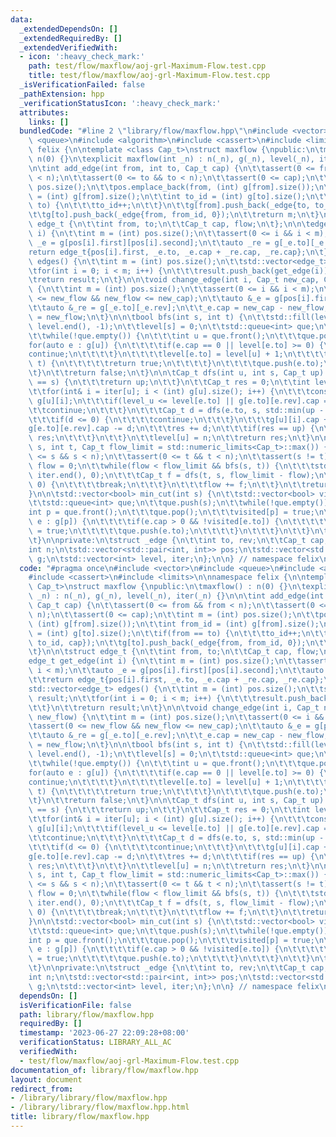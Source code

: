 ```yaml
---
data:
  _extendedDependsOn: []
  _extendedRequiredBy: []
  _extendedVerifiedWith:
  - icon: ':heavy_check_mark:'
    path: test/flow/maxflow/aoj-grl-Maximum-Flow.test.cpp
    title: test/flow/maxflow/aoj-grl-Maximum-Flow.test.cpp
  _isVerificationFailed: false
  _pathExtension: hpp
  _verificationStatusIcon: ':heavy_check_mark:'
  attributes:
    links: []
  bundledCode: "#line 2 \"library/flow/maxflow.hpp\"\n#include <vector>\n#include\
    \ <queue>\n#include <algorithm>\n#include <cassert>\n#include <limits>\n\nnamespace\
    \ felix {\n\ntemplate <class Cap_t>\nstruct maxflow {\npublic:\n\tmaxflow() :\
    \ n(0) {}\n\texplicit maxflow(int _n) : n(_n), g(_n), level(_n), iter(_n) {}\n\
    \n\tint add_edge(int from, int to, Cap_t cap) {\n\t\tassert(0 <= from && from\
    \ < n);\n\t\tassert(0 <= to && to < n);\n\t\tassert(0 <= cap);\n\t\tint m = (int)\
    \ pos.size();\n\t\tpos.emplace_back(from, (int) g[from].size());\n\t\tint from_id\
    \ = (int) g[from].size();\n\t\tint to_id = (int) g[to].size();\n\t\tif(from ==\
    \ to) {\n\t\t\tto_id++;\n\t\t}\n\t\tg[from].push_back(_edge{to, to_id, cap});\n\
    \t\tg[to].push_back(_edge{from, from_id, 0});\n\t\treturn m;\n\t}\n\n\tstruct\
    \ edge_t {\n\t\tint from, to;\n\t\tCap_t cap, flow;\n\t};\n\n\tedge_t get_edge(int\
    \ i) {\n\t\tint m = (int) pos.size();\n\t\tassert(0 <= i && i < m);\n\t\tauto\
    \ _e = g[pos[i].first][pos[i].second];\n\t\tauto _re = g[_e.to][_e.rev];\n\t\t\
    return edge_t{pos[i].first, _e.to, _e.cap + _re.cap, _re.cap};\n\t}\n\n\tstd::vector<edge_t>\
    \ edges() {\n\t\tint m = (int) pos.size();\n\t\tstd::vector<edge_t> result;\n\t\
    \tfor(int i = 0; i < m; i++) {\n\t\t\tresult.push_back(get_edge(i));\n\t\t}\n\t\
    \treturn result;\n\t}\n\n\tvoid change_edge(int i, Cap_t new_cap, Cap_t new_flow)\
    \ {\n\t\tint m = (int) pos.size();\n\t\tassert(0 <= i && i < m);\n\t\tassert(0\
    \ <= new_flow && new_flow <= new_cap);\n\t\tauto &_e = g[pos[i].first][pos[i].second];\n\
    \t\tauto &_re = g[_e.to][_e.rev];\n\t\t_e.cap = new_cap - new_flow;\n\t\t_re.cap\
    \ = new_flow;\n\t}\n\n\tbool bfs(int s, int t) {\n\t\tstd::fill(level.begin(),\
    \ level.end(), -1);\n\t\tlevel[s] = 0;\n\t\tstd::queue<int> que;\n\t\tque.push(s);\n\
    \t\twhile(!que.empty()) {\n\t\t\tint u = que.front();\n\t\t\tque.pop();\n\t\t\t\
    for(auto e : g[u]) {\n\t\t\t\tif(e.cap == 0 || level[e.to] >= 0) {\n\t\t\t\t\t\
    continue;\n\t\t\t\t}\n\t\t\t\tlevel[e.to] = level[u] + 1;\n\t\t\t\tif(e.to ==\
    \ t) {\n\t\t\t\t\treturn true;\n\t\t\t\t}\n\t\t\t\tque.push(e.to);\n\t\t\t}\n\t\
    \t}\n\t\treturn false;\n\t}\n\n\tCap_t dfs(int u, int s, Cap_t up) {\n\t\tif(u\
    \ == s) {\n\t\t\treturn up;\n\t\t}\n\t\tCap_t res = 0;\n\t\tint level_u = level[u];\n\
    \t\tfor(int& i = iter[u]; i < (int) g[u].size(); i++) {\n\t\t\tconst auto &e =\
    \ g[u][i];\n\t\t\tif(level_u <= level[e.to] || g[e.to][e.rev].cap == 0) {\n\t\t\
    \t\tcontinue;\n\t\t\t}\n\t\t\tCap_t d = dfs(e.to, s, std::min(up - res, g[e.to][e.rev].cap));\n\
    \t\t\tif(d <= 0) {\n\t\t\t\tcontinue;\n\t\t\t}\n\t\t\tg[u][i].cap += d;\n\t\t\t\
    g[e.to][e.rev].cap -= d;\n\t\t\tres += d;\n\t\t\tif(res == up) {\n\t\t\t\treturn\
    \ res;\n\t\t\t}\n\t\t}\n\t\tlevel[u] = n;\n\t\treturn res;\n\t}\n\n\tCap_t flow(int\
    \ s, int t, Cap_t flow_limit = std::numeric_limits<Cap_t>::max()) {\n\t\tassert(0\
    \ <= s && s < n);\n\t\tassert(0 <= t && t < n);\n\t\tassert(s != t);\n\t\tCap_t\
    \ flow = 0;\n\t\twhile(flow < flow_limit && bfs(s, t)) {\n\t\t\tstd::fill(iter.begin(),\
    \ iter.end(), 0);\n\t\t\tCap_t f = dfs(t, s, flow_limit - flow);\n\t\t\tif(f ==\
    \ 0) {\n\t\t\t\tbreak;\n\t\t\t}\n\t\t\tflow += f;\n\t\t}\n\t\treturn flow;\n\t\
    }\n\n\tstd::vector<bool> min_cut(int s) {\n\t\tstd::vector<bool> visited(n);\n\
    \t\tstd::queue<int> que;\n\t\tque.push(s);\n\t\twhile(!que.empty()) {\n\t\t\t\
    int p = que.front();\n\t\t\tque.pop();\n\t\t\tvisited[p] = true;\n\t\t\tfor(auto\
    \ e : g[p]) {\n\t\t\t\tif(e.cap > 0 && !visited[e.to]) {\n\t\t\t\t\tvisited[e.to]\
    \ = true;\n\t\t\t\t\tque.push(e.to);\n\t\t\t\t}\n\t\t\t}\n\t\t}\n\t\treturn visited;\n\
    \t}\n\nprivate:\n\tstruct _edge {\n\t\tint to, rev;\n\t\tCap_t cap;\n\t};\n\n\t\
    int n;\n\tstd::vector<std::pair<int, int>> pos;\n\tstd::vector<std::vector<_edge>>\
    \ g;\n\tstd::vector<int> level, iter;\n};\n\n} // namespace felix\n"
  code: "#pragma once\n#include <vector>\n#include <queue>\n#include <algorithm>\n\
    #include <cassert>\n#include <limits>\n\nnamespace felix {\n\ntemplate <class\
    \ Cap_t>\nstruct maxflow {\npublic:\n\tmaxflow() : n(0) {}\n\texplicit maxflow(int\
    \ _n) : n(_n), g(_n), level(_n), iter(_n) {}\n\n\tint add_edge(int from, int to,\
    \ Cap_t cap) {\n\t\tassert(0 <= from && from < n);\n\t\tassert(0 <= to && to <\
    \ n);\n\t\tassert(0 <= cap);\n\t\tint m = (int) pos.size();\n\t\tpos.emplace_back(from,\
    \ (int) g[from].size());\n\t\tint from_id = (int) g[from].size();\n\t\tint to_id\
    \ = (int) g[to].size();\n\t\tif(from == to) {\n\t\t\tto_id++;\n\t\t}\n\t\tg[from].push_back(_edge{to,\
    \ to_id, cap});\n\t\tg[to].push_back(_edge{from, from_id, 0});\n\t\treturn m;\n\
    \t}\n\n\tstruct edge_t {\n\t\tint from, to;\n\t\tCap_t cap, flow;\n\t};\n\n\t\
    edge_t get_edge(int i) {\n\t\tint m = (int) pos.size();\n\t\tassert(0 <= i &&\
    \ i < m);\n\t\tauto _e = g[pos[i].first][pos[i].second];\n\t\tauto _re = g[_e.to][_e.rev];\n\
    \t\treturn edge_t{pos[i].first, _e.to, _e.cap + _re.cap, _re.cap};\n\t}\n\n\t\
    std::vector<edge_t> edges() {\n\t\tint m = (int) pos.size();\n\t\tstd::vector<edge_t>\
    \ result;\n\t\tfor(int i = 0; i < m; i++) {\n\t\t\tresult.push_back(get_edge(i));\n\
    \t\t}\n\t\treturn result;\n\t}\n\n\tvoid change_edge(int i, Cap_t new_cap, Cap_t\
    \ new_flow) {\n\t\tint m = (int) pos.size();\n\t\tassert(0 <= i && i < m);\n\t\
    \tassert(0 <= new_flow && new_flow <= new_cap);\n\t\tauto &_e = g[pos[i].first][pos[i].second];\n\
    \t\tauto &_re = g[_e.to][_e.rev];\n\t\t_e.cap = new_cap - new_flow;\n\t\t_re.cap\
    \ = new_flow;\n\t}\n\n\tbool bfs(int s, int t) {\n\t\tstd::fill(level.begin(),\
    \ level.end(), -1);\n\t\tlevel[s] = 0;\n\t\tstd::queue<int> que;\n\t\tque.push(s);\n\
    \t\twhile(!que.empty()) {\n\t\t\tint u = que.front();\n\t\t\tque.pop();\n\t\t\t\
    for(auto e : g[u]) {\n\t\t\t\tif(e.cap == 0 || level[e.to] >= 0) {\n\t\t\t\t\t\
    continue;\n\t\t\t\t}\n\t\t\t\tlevel[e.to] = level[u] + 1;\n\t\t\t\tif(e.to ==\
    \ t) {\n\t\t\t\t\treturn true;\n\t\t\t\t}\n\t\t\t\tque.push(e.to);\n\t\t\t}\n\t\
    \t}\n\t\treturn false;\n\t}\n\n\tCap_t dfs(int u, int s, Cap_t up) {\n\t\tif(u\
    \ == s) {\n\t\t\treturn up;\n\t\t}\n\t\tCap_t res = 0;\n\t\tint level_u = level[u];\n\
    \t\tfor(int& i = iter[u]; i < (int) g[u].size(); i++) {\n\t\t\tconst auto &e =\
    \ g[u][i];\n\t\t\tif(level_u <= level[e.to] || g[e.to][e.rev].cap == 0) {\n\t\t\
    \t\tcontinue;\n\t\t\t}\n\t\t\tCap_t d = dfs(e.to, s, std::min(up - res, g[e.to][e.rev].cap));\n\
    \t\t\tif(d <= 0) {\n\t\t\t\tcontinue;\n\t\t\t}\n\t\t\tg[u][i].cap += d;\n\t\t\t\
    g[e.to][e.rev].cap -= d;\n\t\t\tres += d;\n\t\t\tif(res == up) {\n\t\t\t\treturn\
    \ res;\n\t\t\t}\n\t\t}\n\t\tlevel[u] = n;\n\t\treturn res;\n\t}\n\n\tCap_t flow(int\
    \ s, int t, Cap_t flow_limit = std::numeric_limits<Cap_t>::max()) {\n\t\tassert(0\
    \ <= s && s < n);\n\t\tassert(0 <= t && t < n);\n\t\tassert(s != t);\n\t\tCap_t\
    \ flow = 0;\n\t\twhile(flow < flow_limit && bfs(s, t)) {\n\t\t\tstd::fill(iter.begin(),\
    \ iter.end(), 0);\n\t\t\tCap_t f = dfs(t, s, flow_limit - flow);\n\t\t\tif(f ==\
    \ 0) {\n\t\t\t\tbreak;\n\t\t\t}\n\t\t\tflow += f;\n\t\t}\n\t\treturn flow;\n\t\
    }\n\n\tstd::vector<bool> min_cut(int s) {\n\t\tstd::vector<bool> visited(n);\n\
    \t\tstd::queue<int> que;\n\t\tque.push(s);\n\t\twhile(!que.empty()) {\n\t\t\t\
    int p = que.front();\n\t\t\tque.pop();\n\t\t\tvisited[p] = true;\n\t\t\tfor(auto\
    \ e : g[p]) {\n\t\t\t\tif(e.cap > 0 && !visited[e.to]) {\n\t\t\t\t\tvisited[e.to]\
    \ = true;\n\t\t\t\t\tque.push(e.to);\n\t\t\t\t}\n\t\t\t}\n\t\t}\n\t\treturn visited;\n\
    \t}\n\nprivate:\n\tstruct _edge {\n\t\tint to, rev;\n\t\tCap_t cap;\n\t};\n\n\t\
    int n;\n\tstd::vector<std::pair<int, int>> pos;\n\tstd::vector<std::vector<_edge>>\
    \ g;\n\tstd::vector<int> level, iter;\n};\n\n} // namespace felix\n"
  dependsOn: []
  isVerificationFile: false
  path: library/flow/maxflow.hpp
  requiredBy: []
  timestamp: '2023-06-27 22:09:28+08:00'
  verificationStatus: LIBRARY_ALL_AC
  verifiedWith:
  - test/flow/maxflow/aoj-grl-Maximum-Flow.test.cpp
documentation_of: library/flow/maxflow.hpp
layout: document
redirect_from:
- /library/library/flow/maxflow.hpp
- /library/library/flow/maxflow.hpp.html
title: library/flow/maxflow.hpp
---
```

